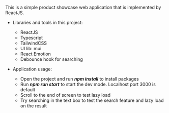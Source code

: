 This is a simple product showcase web application that is implemented by ReactJS.

* Libraries and tools in this project:
  - ReactJS
  - Typescript
  - TailwindCSS
  - UI lib: mui
  - React Emotion
  - Debounce hook for searching

* Application usage:
  - Open the project and run _**npm install**_ to install packages
  - Run _**npm run start**_ to start the dev mode. Localhost port 3000 is default
  - Scroll to the end of screen to test lazy load
  - Try searching in the text box to test the search feature and lazy load on the result
